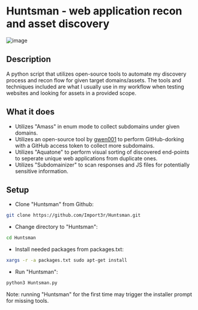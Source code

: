 # Huntsman - web application recon and asset discovery

![image](https://user-images.githubusercontent.com/60158098/121773424-8c9aaa00-cb84-11eb-855e-ccbf3fb071b5.png)

## Description

A python script that utilizes open-source tools to automate my discovery process and recon flow for given target domains/assets. The tools and techniques included are what I usually use in my workflow when testing websites and looking for assets in a provided scope.

## What it does

- Utilizes "Amass" in enum mode to collect subdomains under given domains.
- Utilizes an open-source tool by [gwen001](https://github.com/gwen001) to perform GitHub-dorking with a GitHub access token to collect more subdomains.
- Utilizes "Aquatone" to perform visual sorting of discovered end-points to seperate unique web applications from duplicate ones.
- Utilizes "Subdomainizer" to scan responses and JS files for potentially sensitive information.

## Setup

- Clone "Huntsman" from Github:

```bash
git clone https://github.com/Import3r/Huntsman.git
```

- Change directory to "Huntsman":

```bash
cd Huntsman
```

- Install needed packages from packages.txt:

```bash
xargs -r -a packages.txt sudo apt-get install
```

- Run "Huntsman":

```bash
python3 Huntsman.py
```

Note: running "Huntsman" for the first time may trigger the installer prompt for missing tools.
